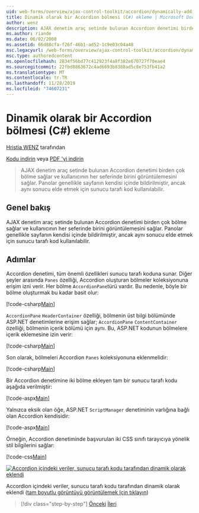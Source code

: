 ```yaml
---
uid: web-forms/overview/ajax-control-toolkit/accordion/dynamically-adding-an-accordion-pane-cs
title: Dinamik olarak bir Accordion bölmesi (C#) ekleme | Microsoft Docs
author: wenz
description: AJAX denetim araç setinde bulunan Accordion denetimi birden çok bölme sağlar ve kullanıcının her seferinde birini görüntülemesini sağlar. Panolar genellikle w olarak bildiriliyor...
ms.author: riande
ms.date: 06/02/2008
ms.assetid: 66d88cfa-f26f-46b1-ad52-1c9e03c04a48
msc.legacyurl: /web-forms/overview/ajax-control-toolkit/accordion/dynamically-adding-an-accordion-pane-cs
msc.type: authoredcontent
ms.openlocfilehash: 2834f56bd77c412923f4a8f382e670727f70eae4
ms.sourcegitcommit: 22fbd8863672c4ad6693b8388ad5c8e753fb41a2
ms.translationtype: MT
ms.contentlocale: tr-TR
ms.lasthandoff: 11/28/2019
ms.locfileid: "74607231"
---
```

# <a name="dynamically-adding-an-accordion-pane-c"></a>Dinamik olarak bir Accordion bölmesi (C#) ekleme

[Hristia WENZ](https://github.com/wenz) tarafından

[Kodu indirin](https://download.microsoft.com/download/5/6/d/56d50cef-2011-4c8f-9891-7edc6dc57df9/Accordion2.cs.zip) veya [PDF 'yi indirin](https://download.microsoft.com/download/6/7/1/6718d452-ff89-4d3f-a90e-c74ec2d636a3/accordion2CS.pdf)

> AJAX denetim araç setinde bulunan Accordion denetimi birden çok bölme sağlar ve kullanıcının her seferinde birini görüntülemesini sağlar. Panolar genellikle sayfanın kendisi içinde bildirilmiştir, ancak aynı sonucu elde etmek için sunucu tarafı kod kullanılabilir.

## <a name="overview"></a>Genel bakış

AJAX denetim araç setinde bulunan Accordion denetimi birden çok bölme sağlar ve kullanıcının her seferinde birini görüntülemesini sağlar. Panolar genellikle sayfanın kendisi içinde bildirilmiştir, ancak aynı sonucu elde etmek için sunucu tarafı kod kullanılabilir.

## <a name="steps"></a>Adımlar

Accordion denetimi, tüm önemli özellikleri sunucu tarafı koduna sunar. Diğer şeyler arasında `Panes` özelliği, Accordion oluşturan bölmeler koleksiyonuna erişim izni verir. Her bölme `AccordionPane`türü vardır. Bu nedenle, böyle bir bölme oluşturmak bu kadar basit olur:

[!code-csharp[Main](dynamically-adding-an-accordion-pane-cs/samples/sample1.cs)]

`AccordionPane` `HeaderContainer` özelliği, bölmenin üst bilgi bölümünde ASP.NET denetimlerine erişim sağlar; `AccordionPane` `ContentContainer` özelliği, bölmenin içerik bölümü için aynı. Bu, ASP.NET kodunun bölmelere içerik eklemesine izin verir:

[!code-csharp[Main](dynamically-adding-an-accordion-pane-cs/samples/sample2.cs)]

Son olarak, bölmeleri Accordion `Panes` koleksiyonuna eklenmelidir:

[!code-csharp[Main](dynamically-adding-an-accordion-pane-cs/samples/sample3.cs)]

Bir Accordion denetimine iki bölme ekleyen tam bir sunucu tarafı kodu aşağıda verilmiştir:

[!code-aspx[Main](dynamically-adding-an-accordion-pane-cs/samples/sample4.aspx)]

Yalnızca eksik olan öğe, ASP.NET `ScriptManager` denetiminin varlığına bağlı olan Accordion kendisidir:

[!code-aspx[Main](dynamically-adding-an-accordion-pane-cs/samples/sample5.aspx)]

Örneğin, Accordion denetiminde başvurulan iki CSS sınıfı tarayıcıya yönelik stil bilgilerini sağlar:

[!code-css[Main](dynamically-adding-an-accordion-pane-cs/samples/sample6.css)]

[![Accordion içindeki veriler, sunucu tarafı kodu tarafından dinamik olarak eklendi](dynamically-adding-an-accordion-pane-cs/_static/image2.png)](dynamically-adding-an-accordion-pane-cs/_static/image1.png)

Accordion içindeki veriler, sunucu tarafı kodu tarafından dinamik olarak eklendi ([tam boyutlu görüntüyü görüntülemek Için tıklayın](dynamically-adding-an-accordion-pane-cs/_static/image3.png))

> [!div class="step-by-step"]
> [Önceki](databinding-to-an-accordion-cs.md)
> [İleri](databinding-to-an-accordion-vb.md)
